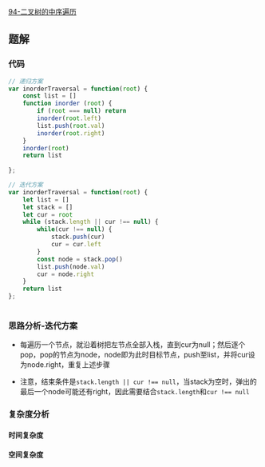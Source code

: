 [94-二叉树的中序遍历](https://leetcode-cn.com/problems/binary-tree-inorder-traversal/)

## 题解

### 代码
```js
// 递归方案
var inorderTraversal = function(root) {
    const list = []
    function inorder (root) {
        if (root === null) return
        inorder(root.left)
        list.push(root.val)
        inorder(root.right)
    }
    inorder(root)
    return list
    
};
```
```js
// 迭代方案
var inorderTraversal = function(root) {
    let list = []
    let stack = []
    let cur = root
    while (stack.length || cur !== null) {
        while(cur !== null) {
            stack.push(cur)
            cur = cur.left
        }
        const node = stack.pop()
        list.push(node.val)
        cur = node.right
    }
    return list
};
    
```

### 思路分析-迭代方案
* 每遍历一个节点，就沿着树把左节点全部入栈，直到cur为null；然后逐个pop，pop的节点为node，node即为此时目标节点，push至list，并将cur设为node.right，重复上述步骤

* 注意，结束条件是`stack.length || cur !== null`，当stack为空时，弹出的最后一个node可能还有right，因此需要结合`stack.length`和`cur !== null`
### 复杂度分析
#### 时间复杂度
#### 空间复杂度